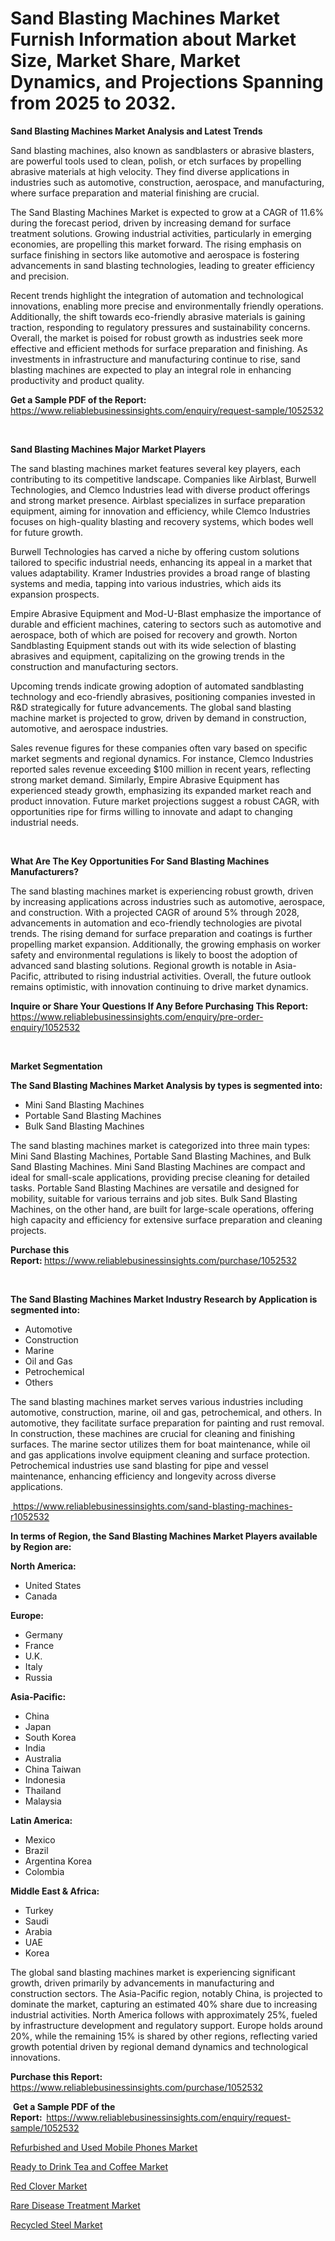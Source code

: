 <p><h1>Sand Blasting Machines Market Furnish Information about Market Size, Market Share, Market Dynamics, and Projections Spanning from 2025 to 2032.</h1></p><p><strong>Sand Blasting Machines Market Analysis and Latest Trends</strong></p>
<p><p>Sand blasting machines, also known as sandblasters or abrasive blasters, are powerful tools used to clean, polish, or etch surfaces by propelling abrasive materials at high velocity. They find diverse applications in industries such as automotive, construction, aerospace, and manufacturing, where surface preparation and material finishing are crucial.</p><p>The Sand Blasting Machines Market is expected to grow at a CAGR of 11.6% during the forecast period, driven by increasing demand for surface treatment solutions. Growing industrial activities, particularly in emerging economies, are propelling this market forward. The rising emphasis on surface finishing in sectors like automotive and aerospace is fostering advancements in sand blasting technologies, leading to greater efficiency and precision.</p><p>Recent trends highlight the integration of automation and technological innovations, enabling more precise and environmentally friendly operations. Additionally, the shift towards eco-friendly abrasive materials is gaining traction, responding to regulatory pressures and sustainability concerns. Overall, the market is poised for robust growth as industries seek more effective and efficient methods for surface preparation and finishing. As investments in infrastructure and manufacturing continue to rise, sand blasting machines are expected to play an integral role in enhancing productivity and product quality.</p></p>
<p><strong>Get a Sample PDF of the Report:&nbsp;</strong> <a href="https://www.reliablebusinessinsights.com/enquiry/request-sample/1052532?utm_campaign=97&utm_medium=2&utm_source=Github&utm_content=ia&utm_term=06032025&utm_id=sand-blasting-machines">https://www.reliablebusinessinsights.com/enquiry/request-sample/1052532</a></p>
<p>&nbsp;</p>
<p><strong>Sand Blasting Machines Major Market Players</strong></p>
<p><p>The sand blasting machines market features several key players, each contributing to its competitive landscape. Companies like Airblast, Burwell Technologies, and Clemco Industries lead with diverse product offerings and strong market presence. Airblast specializes in surface preparation equipment, aiming for innovation and efficiency, while Clemco Industries focuses on high-quality blasting and recovery systems, which bodes well for future growth.</p><p>Burwell Technologies has carved a niche by offering custom solutions tailored to specific industrial needs, enhancing its appeal in a market that values adaptability. Kramer Industries provides a broad range of blasting systems and media, tapping into various industries, which aids its expansion prospects.</p><p>Empire Abrasive Equipment and Mod-U-Blast emphasize the importance of durable and efficient machines, catering to sectors such as automotive and aerospace, both of which are poised for recovery and growth. Norton Sandblasting Equipment stands out with its wide selection of blasting abrasives and equipment, capitalizing on the growing trends in the construction and manufacturing sectors.</p><p>Upcoming trends indicate growing adoption of automated sandblasting technology and eco-friendly abrasives, positioning companies invested in R&D strategically for future advancements. The global sand blasting machine market is projected to grow, driven by demand in construction, automotive, and aerospace industries.</p><p>Sales revenue figures for these companies often vary based on specific market segments and regional dynamics. For instance, Clemco Industries reported sales revenue exceeding $100 million in recent years, reflecting strong market demand. Similarly, Empire Abrasive Equipment has experienced steady growth, emphasizing its expanded market reach and product innovation. Future market projections suggest a robust CAGR, with opportunities ripe for firms willing to innovate and adapt to changing industrial needs.</p></p>
<p>&nbsp;</p>
<p><strong>What Are The Key Opportunities For Sand Blasting Machines Manufacturers?</strong></p>
<p><p>The sand blasting machines market is experiencing robust growth, driven by increasing applications across industries such as automotive, aerospace, and construction. With a projected CAGR of around 5% through 2028, advancements in automation and eco-friendly technologies are pivotal trends. The rising demand for surface preparation and coatings is further propelling market expansion. Additionally, the growing emphasis on worker safety and environmental regulations is likely to boost the adoption of advanced sand blasting solutions. Regional growth is notable in Asia-Pacific, attributed to rising industrial activities. Overall, the future outlook remains optimistic, with innovation continuing to drive market dynamics.</p></p>
<p><strong>Inquire or Share Your Questions If Any Before Purchasing This Report:</strong> <a href="https://www.reliablebusinessinsights.com/enquiry/pre-order-enquiry/1052532?utm_campaign=97&utm_medium=2&utm_source=Github&utm_content=ia&utm_term=06032025&utm_id=sand-blasting-machines">https://www.reliablebusinessinsights.com/enquiry/pre-order-enquiry/1052532</a></p>
<p>&nbsp;</p>
<p><strong>Market Segmentation</strong></p>
<p><strong>The Sand Blasting Machines Market Analysis by types is segmented into:</strong></p>
<p><ul><li>Mini Sand Blasting Machines</li><li>Portable Sand Blasting Machines</li><li>Bulk Sand Blasting Machines</li></ul></p>
<p><p>The sand blasting machines market is categorized into three main types: Mini Sand Blasting Machines, Portable Sand Blasting Machines, and Bulk Sand Blasting Machines. Mini Sand Blasting Machines are compact and ideal for small-scale applications, providing precise cleaning for detailed tasks. Portable Sand Blasting Machines are versatile and designed for mobility, suitable for various terrains and job sites. Bulk Sand Blasting Machines, on the other hand, are built for large-scale operations, offering high capacity and efficiency for extensive surface preparation and cleaning projects.</p></p>
<p><strong>Purchase this Report:&nbsp;</strong><a href="https://www.reliablebusinessinsights.com/purchase/1052532?utm_campaign=97&utm_medium=2&utm_source=Github&utm_content=ia&utm_term=06032025&utm_id=sand-blasting-machines">https://www.reliablebusinessinsights.com/purchase/1052532</a></p>
<p>&nbsp;</p>
<p><strong>The Sand Blasting Machines Market Industry Research by Application is segmented into:</strong></p>
<p><ul><li>Automotive</li><li>Construction</li><li>Marine</li><li>Oil and Gas</li><li>Petrochemical</li><li>Others</li></ul></p>
<p><p>The sand blasting machines market serves various industries including automotive, construction, marine, oil and gas, petrochemical, and others. In automotive, they facilitate surface preparation for painting and rust removal. In construction, these machines are crucial for cleaning and finishing surfaces. The marine sector utilizes them for boat maintenance, while oil and gas applications involve equipment cleaning and surface protection. Petrochemical industries use sand blasting for pipe and vessel maintenance, enhancing efficiency and longevity across diverse applications.</p></p>
<p><a href="https://www.reliablebusinessinsights.com/sand-blasting-machines-r1052532?utm_campaign=97&utm_medium=2&utm_source=Github&utm_content=ia&utm_term=06032025&utm_id=sand-blasting-machines">&nbsp;https://www.reliablebusinessinsights.com/sand-blasting-machines-r1052532</a></p>
<p><strong>In terms of Region, the Sand Blasting Machines Market Players available by Region are:</strong></p>
<p>
    <p> <strong> North America: </strong>
        <ul>
            <li>United States</li>
            <li>Canada</li>
        </ul>
        </p> 
    <p> <strong> Europe: </strong>
        <ul>
            <li>Germany</li>
            <li>France</li>
            <li>U.K.</li>
            <li>Italy</li>
            <li>Russia</li>
        </ul>
        </p> 
    <p> <strong> Asia-Pacific: </strong>
        <ul>
            <li>China</li>
            <li>Japan</li>
            <li>South Korea</li>
            <li>India</li>
            <li>Australia</li>
            <li>China Taiwan</li>
            <li>Indonesia</li>
            <li>Thailand</li>
            <li>Malaysia</li>
        </ul>
        </p> 
    <p> <strong> Latin America: </strong>
        <ul>
            <li>Mexico</li>
            <li>Brazil</li>
            <li>Argentina Korea</li>
            <li>Colombia</li>
        </ul>
        </p> 
    <p> <strong> Middle East & Africa: </strong>
        <ul>
            <li>Turkey</li>
            <li>Saudi</li>
            <li>Arabia</li>
            <li>UAE</li>
            <li>Korea</li>
        </ul>
    </p>
    </p>
<p><p>The global sand blasting machines market is experiencing significant growth, driven primarily by advancements in manufacturing and construction sectors. The Asia-Pacific region, notably China, is projected to dominate the market, capturing an estimated 40% share due to increasing industrial activities. North America follows with approximately 25%, fueled by infrastructure development and regulatory support. Europe holds around 20%, while the remaining 15% is shared by other regions, reflecting varied growth potential driven by regional demand dynamics and technological innovations.</p></p>
<p><strong>Purchase this Report: </strong><a href="https://www.reliablebusinessinsights.com/purchase/1052532?utm_campaign=97&utm_medium=2&utm_source=Github&utm_content=ia&utm_term=06032025&utm_id=sand-blasting-machines">https://www.reliablebusinessinsights.com/purchase/1052532</a></p>
<p>&nbsp;<strong>Get a Sample PDF of the Report:&nbsp;&nbsp;</strong><a href="https://www.reliablebusinessinsights.com/enquiry/request-sample/1052532?utm_campaign=97&utm_medium=2&utm_source=Github&utm_content=ia&utm_term=06032025&utm_id=sand-blasting-machines">https://www.reliablebusinessinsights.com/enquiry/request-sample/1052532</a></p>
<p><strong></strong></p>
<p><p><a href="https://github.com/taffouasaoka/Market-Research-Report-List-1/blob/main/refurbished-and-used-mobile-phones-market.md?utm_campaign=97&utm_medium=2&utm_source=Github&utm_content=ia&utm_term=06032025&utm_id=sand-blasting-machines">Refurbished and Used Mobile Phones Market</a></p><p><a href="https://github.com/cordaysamaya/Market-Research-Report-List-1/blob/main/ready-to-drink-tea-and-coffee-market.md?utm_campaign=97&utm_medium=2&utm_source=Github&utm_content=ia&utm_term=06032025&utm_id=sand-blasting-machines">Ready to Drink Tea and Coffee Market</a></p><p><a href="https://github.com/kuciakkukalo/Market-Research-Report-List-1/blob/main/red-clover-market.md?utm_campaign=97&utm_medium=2&utm_source=Github&utm_content=ia&utm_term=06032025&utm_id=sand-blasting-machines">Red Clover Market</a></p><p><a href="https://github.com/obajimlaweh59/Market-Research-Report-List-1/blob/main/rare-disease-treatment-market.md?utm_campaign=97&utm_medium=2&utm_source=Github&utm_content=ia&utm_term=06032025&utm_id=sand-blasting-machines">Rare Disease Treatment Market</a></p><p><a href="https://github.com/botocniveda/Market-Research-Report-List-1/blob/main/recycled-steel-market.md?utm_campaign=97&utm_medium=2&utm_source=Github&utm_content=ia&utm_term=06032025&utm_id=sand-blasting-machines">Recycled Steel Market</a></p></p>